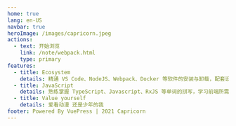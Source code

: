 ```yaml
---
home: true
lang: en-US
navbar: true
heroImage: /images/capricorn.jpeg
actions:
  - text: 开始浏览
    link: /note/webpack.html
    type: primary
features:
  - title: Ecosystem
    details: 精通 VS Code、NodeJS、Webpack、Docker 等软件的安装与卸载，配套设施也是必不可少的。
  - title: JavaScript
    details: 熟练掌握 TypeScript、Javascript、RxJS 等单词的拼写，学习前端所需的核心语言及开发链路。
  - title: Value yourself
    details: 爱看动漫 还是少年的我
footer: Powered By VuePress | 2021 Capricorn
---
```



